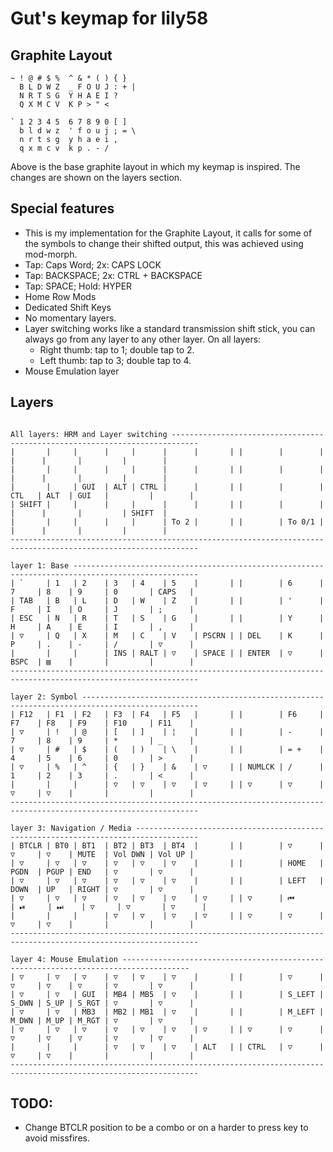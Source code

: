 # Gut's keymap for lily58

## Graphite Layout

```
~ ! @ # $ %  ^ & * ( ) { }
  B L D W Z  _ F O U J : + |
  N R T S G  Y H A E I ?
  Q X M C V  K P > " <

` 1 2 3 4 5  6 7 8 9 0 [ ]
  b l d w z  ' f o u j ; = \
  n r t s g  y h a e i ,
  q x m c v  k p . - /
```

Above is the base graphite layout in which my keymap is inspired. The changes are shown on the layers section.

## Special features

- This is my implementation for the Graphite Layout, it calls for some of the symbols to change their shifted output, this was achieved using mod-morph.
- Tap: Caps Word; 2x: CAPS LOCK
- Tap: BACKSPACE; 2x: CTRL + BACKSPACE
- Tap: SPACE; Hold: HYPER
- Home Row Mods
- Dedicated Shift Keys
- No momentary layers.
- Layer switching works like a standard transmission shift stick, you can always go from any layer to any other layer. On all layers:
  - Right thumb: tap to 1; double tap to 2.
  - Left  thumb: tap to 3; double tap to 4.
- Mouse Emulation layer

## Layers

```

All layers: HRM and Layer switching ----------------------------------------------------------------------------
|       |     |      |     |      |      |       | |        |        |       |      |       |         |        |
|       |     |      |     |      |      |       | |        |        |       |      |       |         |        |
|       |     | GUI  | ALT | CTRL |      |       | |        |        | CTL   | ALT  | GUI   |         |        |
| SHIFT |     |      |     |      |      |       | |        |        |       |      |       |         | SHIFT  |
|       |     |      |     |      | To 2 |       | |        | To 0/1 |       |      |       |         |        |
----------------------------------------------------------------------------------------------------------------

layer 1: Base --------------------------------------------------------------------------------------------------
| `     | 1   | 2    | 3   | 4    | 5    |       | |        | 6      | 7     | 8    | 9     | 0       | CAPS   |
| TAB   | B   | L    | D   | W    | Z    |       | |        | '      | F     | I    | O     | J       | ;      |
| ESC   | N   | R    | T   | S    | G    |       | |        | Y      | H     | A    | E     | I       | ,      |
| ▽     | Q   | X    | M   | C    | V    | PSCRN | | DEL    | K      | P     | .    | -     | /       | ▽      |
|       |     |      | INS | RALT | ▽    | SPACE | | ENTER  | ▽      | BSPC  | ▤    |       |         |        |
----------------------------------------------------------------------------------------------------------------

layer 2: Symbol ------------------------------------------------------------------------------------------------
| F12   | F1  | F2   | F3  | F4   | F5   |       | |        | F6     | F7    | F8   | F9    | F10     | F11    |
| ▽     | !   | @    | [   | ]    | ¦    |       | |        | -      | 7     | 8    | 9     | *       | _      |
| ▽     | #   | $    | (   | )    | \    |       | |        | = +    | 4     | 5    | 6     | 0       | >      |
| ▽     | %   | ^    | {   | }    | &    | ▽     | | NUMLCK | /      | 1     | 2    | 3     | .       | <      |
|       |     |      | ▽   | ▽    | ▽    | ▽     | | ▽      | ▽      | ▽     | ▽    |       |         |        |
----------------------------------------------------------------------------------------------------------------

layer 3: Navigation / Media ------------------------------------------------------------------------------------
| BTCLR | BT0 | BT1  | BT2 | BT3  | BT4  |       | |        | ▽      | ▽     | ▽    | MUTE  | Vol DWN | Vol UP |
| ▽     | ▽   | ▽    | ▽   | ▽    | ▽    |       | |        | HOME   | PGDN  | PGUP | END   | ▽       | ▽      |
| ▽     | ▽   | ▽    | ▽   | ▽    | ▽    |       | |        | LEFT   | DOWN  | UP   | RIGHT | ▽       | ▽      |
| ▽     | ▽   | ▽    | ▽   | ▽    | ▽    | ▽     | | ▽      | ⏮      | ⏯     | ⏭    | ▽     | ▽       | ▽      |
|       |     |      | ▽   | ▽    | ▽    | ▽     | | ▽      | ▽      | ▽     | ▽    |       |         |        |
----------------------------------------------------------------------------------------------------------------

layer 4: Mouse Emulation -------------------------------------------------------------------------------------
| ▽     | ▽   | ▽    | ▽   | ▽    | ▽    |       | |        | ▽      | ▽     | ▽    | ▽     | ▽       | ▽      |
| ▽     | ▽   | GUI  | MB4 | MB5  | ▽    |       | |        | S_LEFT | S_DWN | S_UP | S_RGT | ▽       | ▽      |
| ▽     | ▽   | MB3  | MB2 | MB1  | ▽    |       | |        | M_LEFT | M_DWN | M_UP | M_RGT | ▽       | ▽      |
| ▽     | ▽   | ▽    | ▽   | ▽    | ▽    | ▽     | | ▽      | ▽      | ▽     | ▽    | ▽     | ▽       | ▽      |
|       |     |      | ▽   | ▽    | ▽    | ALT   | | CTRL   | ▽      | ▽     | ▽    |       |         |        |
----------------------------------------------------------------------------------------------------------------

```

## TODO:

- Change BTCLR position to be a combo or on a harder to press key to avoid missfires.

